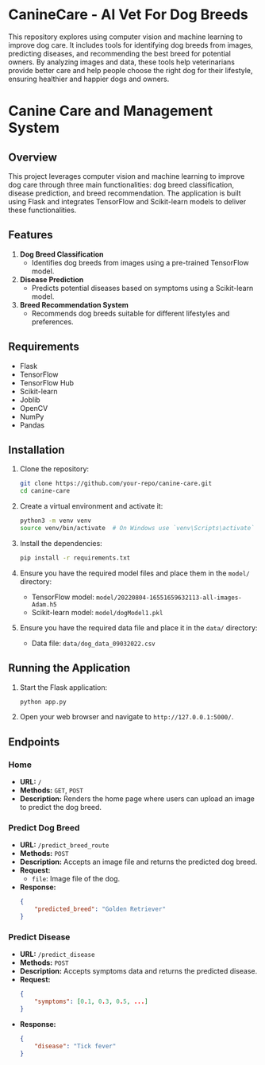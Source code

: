 # CanineCare - AI Vet For Dog Breeds

This repository explores using computer vision and machine learning to improve dog care. It includes tools for identifying dog breeds from images, predicting diseases, and recommending the best breed for potential owners. By analyzing images and data, these tools help veterinarians provide better care and help people choose the right dog for their lifestyle, ensuring healthier and happier dogs and owners.

# Canine Care and Management System

## Overview

This project leverages computer vision and machine learning to improve dog care through three main functionalities: dog breed classification, disease prediction, and breed recommendation. The application is built using Flask and integrates TensorFlow and Scikit-learn models to deliver these functionalities.

## Features

1. **Dog Breed Classification**
    - Identifies dog breeds from images using a pre-trained TensorFlow model.
2. **Disease Prediction**
    - Predicts potential diseases based on symptoms using a Scikit-learn model.
3. **Breed Recommendation System**
    - Recommends dog breeds suitable for different lifestyles and preferences.

## Requirements

- Flask
- TensorFlow
- TensorFlow Hub
- Scikit-learn
- Joblib
- OpenCV
- NumPy
- Pandas

## Installation

1. Clone the repository:
    ```bash
    git clone https://github.com/your-repo/canine-care.git
    cd canine-care
    ```

2. Create a virtual environment and activate it:
    ```bash
    python3 -m venv venv
    source venv/bin/activate  # On Windows use `venv\Scripts\activate`
    ```

3. Install the dependencies:
    ```bash
    pip install -r requirements.txt
    ```

4. Ensure you have the required model files and place them in the `model/` directory:
    - TensorFlow model: `model/20220804-16551659632113-all-images-Adam.h5`
    - Scikit-learn model: `model/dogModel1.pkl`

5. Ensure you have the required data file and place it in the `data/` directory:
    - Data file: `data/dog_data_09032022.csv`

## Running the Application

1. Start the Flask application:
    ```bash
    python app.py
    ```

2. Open your web browser and navigate to `http://127.0.0.1:5000/`.

## Endpoints

### Home
- **URL:** `/`
- **Methods:** `GET`, `POST`
- **Description:** Renders the home page where users can upload an image to predict the dog breed.

### Predict Dog Breed
- **URL:** `/predict_breed_route`
- **Methods:** `POST`
- **Description:** Accepts an image file and returns the predicted dog breed.
- **Request:**
    - `file`: Image file of the dog.
- **Response:**
    ```json
    {
        "predicted_breed": "Golden Retriever"
    }
    ```

### Predict Disease
- **URL:** `/predict_disease`
- **Methods:** `POST`
- **Description:** Accepts symptoms data and returns the predicted disease.
- **Request:**
    ```json
    {
        "symptoms": [0.1, 0.3, 0.5, ...]
    }
    ```
- **Response:**
    ```json
    {
        "disease": "Tick fever"
    }
    ```



